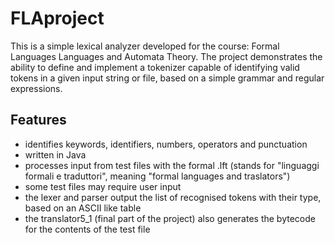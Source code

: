 # FLAproject
This is a simple lexical analyzer developed for the course: Formal Languages Languages and Automata Theory.
The project demonstrates the ability to define and implement a tokenizer capable of identifying valid tokens in a given input string or file,
based on a simple grammar and regular expressions.

## Features
- identifies keywords, identifiers, numbers, operators and punctuation
- written in Java
- processes input from test files with the formal .lft (stands for "linguaggi formali e traduttori", meaning "formal languages and traslators")
- some test files may require user input
- the lexer and parser output the list of recognised tokens with their type, based on an ASCII like table
- the translator5_1 (final part of the project) also generates the bytecode for the contents of the test file
